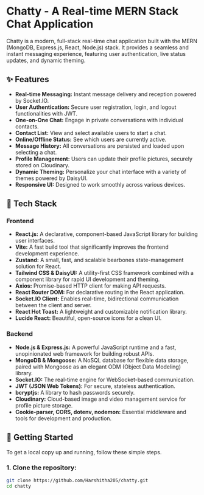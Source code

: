 # Chatty - A Real-time MERN Stack Chat Application

Chatty is a modern, full-stack real-time chat application built with the MERN (MongoDB, Express.js, React, Node.js) stack. It provides a seamless and instant messaging experience, featuring user authentication, live status updates, and dynamic theming.

## ✨ Features
- **Real-time Messaging:** Instant message delivery and reception powered by Socket.IO.
- **User Authentication:** Secure user registration, login, and logout functionalities with JWT.
- **One-on-One Chat:** Engage in private conversations with individual contacts.
- **Contact List:** View and select available users to start a chat.
- **Online/Offline Status:** See which users are currently active.
- **Message History:** All conversations are persisted and loaded upon selecting a chat.
- **Profile Management:** Users can update their profile pictures, securely stored on Cloudinary.
- **Dynamic Theming:** Personalize your chat interface with a variety of themes powered by DaisyUI.
- **Responsive UI:** Designed to work smoothly across various devices.

## 🚀 Tech Stack

### Frontend
- **React.js:** A declarative, component-based JavaScript library for building user interfaces.
- **Vite:** A fast build tool that significantly improves the frontend development experience.
- **Zustand:** A small, fast, and scalable bearbones state-management solution for React.
- **Tailwind CSS & DaisyUI:** A utility-first CSS framework combined with a component library for rapid UI development and theming.
- **Axios:** Promise-based HTTP client for making API requests.
- **React Router DOM:** For declarative routing in the React application.
- **Socket.IO Client:** Enables real-time, bidirectional communication between the client and server.
- **React Hot Toast:** A lightweight and customizable notification library.
- **Lucide React:** Beautiful, open-source icons for a clean UI.

### Backend
- **Node.js & Express.js:** A powerful JavaScript runtime and a fast, unopinionated web framework for building robust APIs.
- **MongoDB & Mongoose:** A NoSQL database for flexible data storage, paired with Mongoose as an elegant ODM (Object Data Modeling) library.
- **Socket.IO:** The real-time engine for WebSocket-based communication.
- **JWT (JSON Web Tokens):** For secure, stateless authentication.
- **bcryptjs:** A library to hash passwords securely.
- **Cloudinary:** Cloud-based image and video management service for profile picture storage.
- **Cookie-parser, CORS, dotenv, nodemon:** Essential middleware and tools for development and production.

## 🏁 Getting Started

To get a local copy up and running, follow these simple steps.

### 1. Clone the repository:
```bash
git clone https://github.com/Harshitha205/chatty.git
cd chatty
